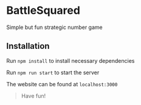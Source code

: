 # BattleSquared
Simple but fun strategic number game

## Installation
Run `npm install` to install necessary dependencies

Run `npm run start` to start the server 

The website can be found at `localhost:3000`
> Have fun!



